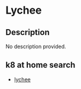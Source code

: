 # Lychee

## Description

No description provided.

## k8 at home search

- [lychee](https://nanne.dev/k8s-at-home-search/#/lychee)
